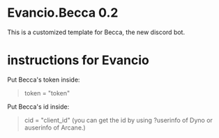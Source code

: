 # Evancio.Becca 0.2
This is a customized template for Becca, the new discord bot.

# instructions for Evancio
Put Becca's token inside:
> token = "token"

Put Becca's id inside:
> cid = "client_id"
(you can get the id by using ?userinfo of Dyno or auserinfo of Arcane.)

